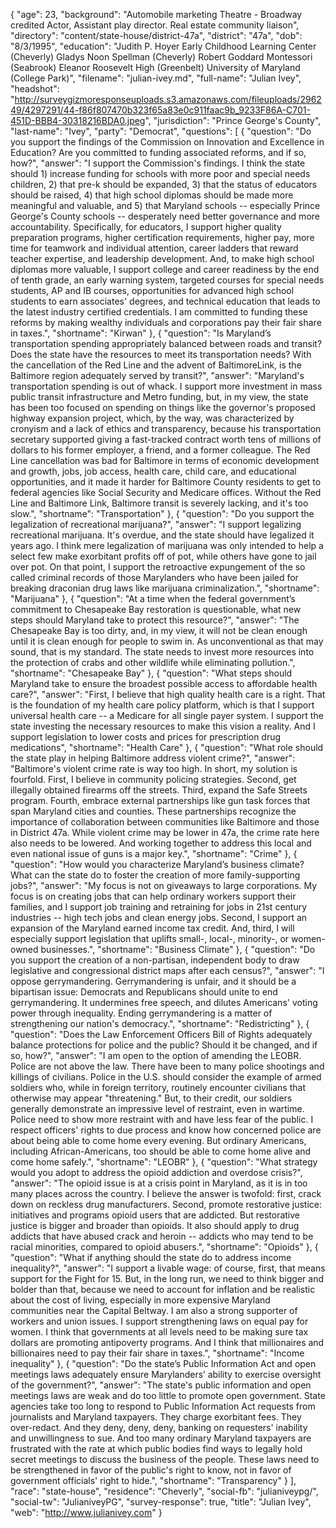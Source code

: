 {
  "age": 23,
  "background": "Automobile marketing  Theatre - Broadway credited Actor, Assistant play director.  Real estate community liaison",
  "directory": "content/state-house/district-47a",
  "district": "47a",
  "dob": "8/3/1995",
  "education": "Judith P. Hoyer Early Childhood Learning Center (Cheverly) Gladys Noon Spellman (Cheverly) Robert Goddard Montessori (Seabrook) Eleanor Roosevelt High (Greenbelt) University of Maryland (College Park)",
  "filename": "julian-ivey.md",
  "full-name": "Julian Ivey",
  "headshot": "http://surveygizmoresponseuploads.s3.amazonaws.com/fileuploads/296249/4297291/44-f86f807470b323f65a83e0c911faac9b_9233F86A-C701-451D-BBB4-30318216BDA0.jpeg",
  "jurisdiction": "Prince George's County",
  "last-name": "Ivey",
  "party": "Democrat",
  "questions": [
    {
      "question": "Do you support the findings of the Commission on Innovation and Excellence in Education? Are you committed to funding associated reforms, and if so, how?",
      "answer": "I support the Commission's findings. I think the state should 1) increase funding for schools with more poor and special needs children, 2) that pre-k should be expanded, 3) that the status of educators should be raised, 4) that high school diplomas should be made more meaningful and valuable, and 5) that Maryland schools -- especially Prince George's County schools -- desperately need better governance and more accountability. Specifically, for educators, I support higher quality preparation programs, higher certification requirements, higher pay, more time for teamwork and individual attention, career ladders that reward teacher expertise, and leadership development. And, to make high school diplomas more valuable, I support college and career readiness by the end of tenth grade, an early warning system, targeted courses for special needs students, AP and IB courses, opportunities for advanced high school students to earn associates' degrees, and technical education that leads to the latest industry certified credentials.  I am committed to funding these reforms by making wealthy individuals and corporations pay their fair share in taxes.",
      "shortname": "Kirwan"
    },
    {
      "question": "Is Maryland’s transportation spending appropriately balanced between roads and transit? Does the state have the resources to meet its transportation needs? With the cancellation of the Red Line and the advent of BaltimoreLink, is the Baltimore region adequately served by transit?",
      "answer": "Maryland's transportation spending is out of whack. I support more investment in mass public transit infrastructure and Metro funding, but, in my view, the state has been too focused on spending on things like the governor's proposed highway expansion project, which, by the way, was characterized by cronyism and a lack of ethics and transparency, because his transportation secretary supported giving a fast-tracked contract worth tens of millions of dollars to his former employer, a friend, and a former colleague. The Red Line cancellation was bad for Baltimore in terms of economic development and growth, jobs, job access, health care, child care, and educational opportunities, and it made it harder for Baltimore County residents to get to federal agencies like Social Security and Medicare offices. Without the Red Line and Baltimore Link, Baltimore transit is severely lacking, and it's too slow.",
      "shortname": "Transportation"
    },
    {
      "question": "Do you support the legalization of recreational marijuana?",
      "answer": "I support legalizing recreational marijuana. It's overdue, and the state should have legalized it years ago. I think mere legalization of marijuana was only intended to help a select few make exorbitant profits off of pot, while others have gone to jail over pot. On that point, I support the retroactive expungement of the so called criminal records of those Marylanders who have been jailed for breaking draconian drug laws like marijuana criminalization.",
      "shortname": "Marijuana"
    },
    {
      "question": "At a time when the federal government’s commitment to Chesapeake Bay restoration is questionable, what new steps should Maryland take to protect this resource?",
      "answer": "The Chesapeake Bay is too dirty, and, in my view, it will not be clean enough until it is clean enough for people to swim in. As unconventional as that may sound, that is my standard. The state needs to invest more resources into the protection of crabs and other wildlife while eliminating pollution.",
      "shortname": "Chesapeake Bay"
    },
    {
      "question": "What steps should Maryland take to ensure the broadest possible access to affordable health care?",
      "answer": "First, I believe that high quality health care is a right. That is the foundation of my health care policy platform, which is that I support universal health care -- a Medicare for all single payer system. I support the state investing the necessary resources to make this vision a reality. And I support legislation to lower costs and prices for prescription drug medications",
      "shortname": "Health Care"
    },
    {
      "question": "What role should the state play in helping Baltimore address violent crime?",
      "answer": "Baltimore's violent crime rate is way too high. In short, my solution is fourfold. First, I believe in community policing strategies. Second, get illegally obtained firearms off the streets. Third, expand the Safe Streets program. Fourth, embrace external partnerships like gun task forces that span Maryland cities and counties. These partnerships recognize the importance of collaboration between communities like Baltimore and those in District 47a. While violent crime may be lower in 47a, the crime rate here also needs to be lowered. And working together to address this local and even national issue of guns is a major key.",
      "shortname": "Crime"
    },
    {
      "question": "How would you characterize Maryland’s business climate? What can the state do to foster the creation of more family-supporting jobs?",
      "answer": "My focus is not on giveaways to large corporations. My focus is on creating jobs that can help ordinary workers support their families, and I support job training and retraining for jobs in 21st century industries -- high tech jobs and clean energy jobs. Second, I support an expansion of the Maryland earned income tax credit. And, third, I will especially support legislation that uplifts small-, local-, minority-, or women-owned businesses.",
      "shortname": "Business Climate"
    },
    {
      "question": "Do you support the creation of a non-partisan, independent body to draw legislative and congressional district maps after each census?",
      "answer": "I oppose gerrymandering. Gerrymandering is unfair, and it should be a bipartisan issue: Democrats and Republicans should unite to end gerrymandering. It undermines free speech, and dilutes Americans' voting power through inequality. Ending gerrymandering is a matter of strengthening our nation's democracy.",
      "shortname": "Redistricting"
    },
    {
      "question": "Does the Law Enforcement Officers Bill of Rights adequately balance protections for police and the public? Should it be changed, and if so, how?",
      "answer": "I am open to the option of amending the LEOBR. Police are not above the law. There have been to many police shootings and killings of civilians. Police in the U.S. should consider the example of armed soldiers who, while in foreign territory, routinely encounter civilians that otherwise may appear \"threatening.\" But, to their credit, our soldiers generally demonstrate an impressive level of restraint, even in wartime. Police need to show more restraint with and have less fear of the public. I respect officers' rights to due process and know how concerned police are about being able to come home every evening. But ordinary Americans, including African-Americans, too should be able to come home alive and come home safely.",
      "shortname": "LEOBR"
    },
    {
      "question": "What strategy would you adopt to address the opioid addiction and overdose crisis?",
      "answer": "The opioid issue is at a crisis point in Maryland, as it is in too many places across the country. I believe the answer is twofold: first, crack down on reckless drug manufacturers. Second, promote restorative justice: initiatives and programs opioid users that are addicted. But restorative justice is bigger and broader than opioids. It also should apply to drug addicts that have abused crack and heroin -- addicts who may tend to be racial minorities, compared to opioid abusers.",
      "shortname": "Opioids"
    },
    {
      "question": "What if anything should the state do to address income inequality?",
      "answer": "I support a livable wage: of course, first, that means support for the Fight for 15. But, in the long run, we need to think bigger and bolder than that, because we need to account for inflation and be realistic about the cost of living, especially in more expensive Maryland communities near the Capital Beltway. I am also a strong supporter of workers and union issues. I support strengthening laws on equal pay for women. I think that governments at all levels need to be making sure tax dollars are promoting antipoverty programs. And I think that millionaires and billionaires need to pay their fair share in taxes.",
      "shortname": "Income inequality"
    },
    {
      "question": "Do the state’s Public Information Act and open meetings laws adequately ensure Marylanders’ ability to exercise oversight of the government?",
      "answer": "The state's public information and open meetings laws are weak and do too little to promote open government. State agencies take too long to respond to Public Information Act requests from journalists and Maryland taxpayers. They charge exorbitant fees. They over-redact. And they deny, deny, deny, banking on requesters' inability and unwillingness to sue. And too many ordinary Maryland taxpayers are frustrated with the rate at which public bodies find ways to legally hold secret meetings to discuss the business of the people. These laws need to be strengthened in favor of the public's right to know, not in favor of government officials' right to hide.",
      "shortname": "Transparency"
    }
  ],
  "race": "state-house",
  "residence": "Cheverly",
  "social-fb": "julianiveypg/",
  "social-tw": "JulianiveyPG",
  "survey-response": true,
  "title": "Julian Ivey",
  "web": "http://www.julianivey.com"
}
